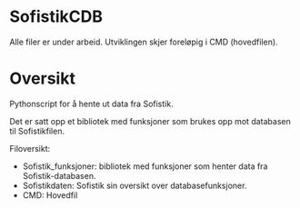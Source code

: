 # SofistikCDB
Alle filer er under arbeid. Utviklingen skjer foreløpig i CMD (hovedfilen). 

# Oversikt
Pythonscript for å hente ut data fra Sofistik. 


Det er satt opp et bibliotek med funksjoner som brukes opp mot databasen til Sofistikfilen. 

Filoversikt:
- Sofistik_funksjoner: bibliotek med funksjoner som henter data fra Sofistik-databasen.
- Sofistikdaten: Sofistik sin oversikt over databasefunksjoner. 
- CMD: Hovedfil

